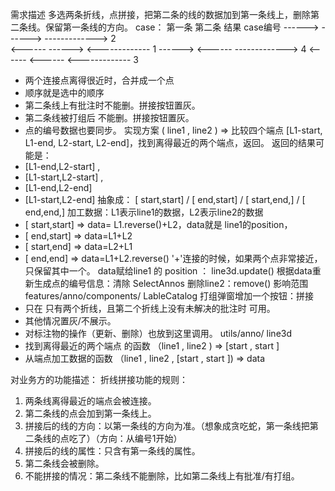 需求描述
多选两条折线，点拼接，把第二条的线的数据加到第一条线上，删除第二条线。保留第一条线的方向。
case：
第一条      第二条        结果                     case编号
------>     ------>       ------------->     2  
<------     ------>       <-------------     1
------>     <------       ------------->     4
<------     <------       <-------------     3
- 两个连接点离得很近时，合并成一个点
- 顺序就是选中的顺序
- 第二条线上有批注时不能删。拼接按钮置灰。
- 第二条线被打组后 不能删。拼接按钮置灰。
- 点的编号数据也要同步。
实现方案
( line1 , line2 ) => 比较四个端点 [L1-start, L1-end, L2-start,  L2-end]，找到离得最近的两个端点，返回。
返回的结果可能是：
- [L1-end,L2-start] ,
-  [L1-start,L2-start] , 
- [L1-end,L2-end]
-  [L1-start,L2-end]
抽象成： [ start,start] /  [ end,start] /  [ start,end,] /  [ end,end,]
加工数据：L1表示line1的数据，L2表示line2的数据
- [ start,start] =>  data= L1.reverse()+L2，data就是 line1的position，
-  [ end,start] => data=L1+L2
-  [ start,end] => data=L2+L1
-  [ end,end]  => data=L1+L2.reverse()
'+'连接的时候，如果两个点非常接近，只保留其中一个。
data赋给line1 的 position ： line3d.update()
根据data重新生成点的编号信息：清除 SelectAnnos
删除line2：remove()
影响范围
features/anno/components/    LableCatalog
打组弹窗增加一个按钮：拼接
- 只在 只有两个折线，且第二个折线上没有未解决的批注时 可用。
- 其他情况置灰/不展示。
- 对标注物的操作（更新、删除）也放到这里调用。
utils/anno/   line3d
- 找到离得最近的两个端点 的函数  （line1 , line2 ) => [start , start ]
- 从端点加工数据的函数  （line1 , line2 , [start , start ]) => data

对业务方的功能描述：
折线拼接功能的规则：
1. 两条线离得最近的端点会被连接。
2. 第二条线的点会加到第一条线上。
3. 拼接后的线的方向：以第一条线的方向为准。（想象成贪吃蛇，第一条线把第二条线的点吃了）（方向：从编号1开始）
4. 拼接后的线的属性：只含有第一条线的属性。
5. 第二条线会被删除。
6. 不能拼接的情况：第二条线不能删除，比如第二条线上有批准/有打组。
